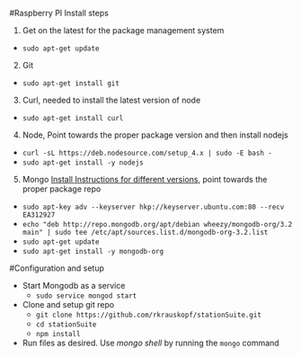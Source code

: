 #Raspberry PI Install steps

1. Get on the latest for the package management system  
  * `sudo apt-get update`
2. Git  
  * `sudo apt-get install git`
3. Curl, needed to install the latest version of node
  * `sudo apt-get install curl`
4. Node, Point towards the proper package version and then install nodejs
  * `curl -sL https://deb.nodesource.com/setup_4.x | sudo -E bash -`  
  * `sudo apt-get install -y nodejs`
5. Mongo [Install Instructions for different versions](https://docs.mongodb.org/manual/tutorial/install-mongodb-on-debian/), point towards the proper package repo
  * `sudo apt-key adv --keyserver hkp://keyserver.ubuntu.com:80 --recv EA312927`
  * `echo "deb http://repo.mongodb.org/apt/debian wheezy/mongodb-org/3.2 main" | sudo tee /etc/apt/sources.list.d/mongodb-org-3.2.list`
  * `sudo apt-get update`
  * `sudo apt-get install -y mongodb-org`

  
#Configuration and setup
* Start Mongodb as a service
  * `sudo service mongod start` 
* Clone and setup git repo
  * `git clone https://github.com/rkrauskopf/stationSuite.git`
  * `cd stationSuite`
  * `npm install`
* Run files as desired. Use _mongo shell_ by running the `mongo` command